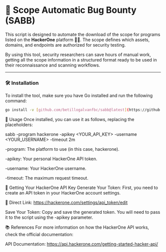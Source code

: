 # 🤖 Scope Automatic Bug Bounty (SABB)

This script is designed to automate the download of the scope for programs listed on the **HackerOne** platform 🕵️‍♂️. The scope defines which assets, domains, and endpoints are authorized for security testing.

By using this tool, security researchers can save hours of manual work, getting all the scope information in a structured format ready to be used in their reconnaissance and scanning workflows.

---
### 🛠️ Installation

To install the tool, make sure you have Go installed and run the following command:

```bash
go install -v [github.com/betillogalvanfbc/sabb@latest](https://github.com/betillogalvanfbc/sabb@latest)
```


🚀 Usage
Once installed, you can use it as follows, replacing the placeholders:

sabb -program hackerone -apikey <YOUR_API_KEY> -username <YOUR_USERNAME> -timeout 2m

-program: The platform to use (in this case, hackerone).

-apikey: Your personal HackerOne API token.

-username: Your HackerOne username.

-timeout: The maximum request timeout.


🔑 Getting Your HackerOne API Key
Generate Your Token: First, you need to create an API token in your HackerOne account settings.

🔗 Direct Link: https://hackerone.com/settings/api_token/edit

Save Your Token: Copy and save the generated token. You will need to pass it to the script using the -apikey parameter.


📚 References
For more information on how the HackerOne API works, check the official documentation:

API Documentation: https://api.hackerone.com/getting-started-hacker-api/


